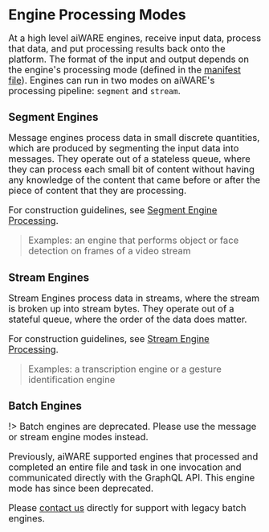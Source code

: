 <style>
     p, ul, ol, li { font-size: 18px !important; }
</style>

# Engine Processing Modes

<!--TODO: Incorporate edge-messages from https://github.com/veritone/edge-messages-->

At a high level aiWARE engines, receive input data, process that data, and put processing results back onto the platform.
The format of the input and output depends on the engine's processing mode (defined in the [manifest file](/developer/engines/standards/engine-manifest/)).
Engines can run in two modes on aiWARE's processing pipeline: `segment` and `stream`.

## Segment Engines <!-- {docsify-ignore} -->

Message engines process data in small discrete quantities, which are produced by segmenting the input data into messages.
They operate out of a stateless queue, where they can process each small bit of content without having any knowledge of the content that came before or after the piece of content that they are processing.

For construction guidelines, see [Segment Engine Processing](/developer/engines/processing-modes/segment-processing/).

> Examples: an engine that performs object or face detection on frames of a video stream

## Stream Engines <!-- {docsify-ignore} -->

Stream Engines process data in streams, where the stream is broken up into stream bytes.
They operate out of a stateful queue, where the order of the data does matter.

For construction guidelines, see [Stream Engine Processing](/developer/engines/processing-modes/stream-processing/).

> Examples: a transcription engine or a gesture identification engine

## Batch Engines

!> Batch engines are deprecated.  Please use the message or stream engine modes instead.

Previously, aiWARE supported engines that processed and completed an entire file and task in one invocation and communicated directly with the GraphQL API.
This engine mode has since been deprecated.

Please [contact us](mailto:ecosystem@veritone.com) directly for support with legacy batch engines.

